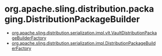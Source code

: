# org.apache.sling.distribution.packaging.DistributionPackageBuilder

 * [org.apache.sling.distribution.serialization.impl.vlt.VaultDistributionPackageBuilderFactory](./org/apache/sling/distribution/serialization/impl/vlt/VaultDistributionPackageBuilderFactory.md)
 * [org.apache.sling.distribution.serialization.impl.DistributionPackageBuilderFactory](./org/apache/sling/distribution/serialization/impl/DistributionPackageBuilderFactory.md)
